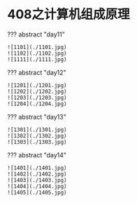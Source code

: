 # 408之计算机组成原理

??? abstract "day11"

    ![1101](./1101.jpg)
    ![1102](./1102.jpg)
    ![1111](./1111.jpg)

??? abstract "day12"

    ![1201](./1201.jpg)
    ![1202](./1202.jpg)
    ![1203](./1203.jpg)
    ![1204](./1204.jpg)

??? abstract "day13"

    ![1301](./1301.jpg)
    ![1302](./1302.jpg)
    ![1303](./1303.jpg)

??? abstract "day14"

    ![1401](./1401.jpg)
    ![1402](./1402.jpg)
    ![1403](./1403.jpg)
    ![1404](./1404.jpg)
    ![1405](./1405.jpg)